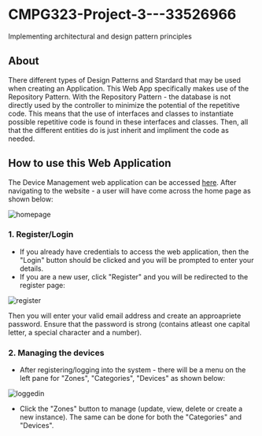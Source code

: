 # CMPG323-Project-3---33526966
Implementing architectural and design pattern principles

## About
There different types of Design Patterns and Stardard that may be used when creating an Application. This Web App specifically makes use of the Repository Pattern.
With the Repository Pattern - the database is not directly used by the controller to minimize the potential of the repetitive code. This means that the use of interfaces
and classes to instantiate possible repetitive code is found in these interfaces and classes. Then, all that the different entities do is just inherit and impliment the 
code as needed.

## How to use this Web Application
The Device Management web application can be accessed [here](https://devicemanagementwebapp1.azurewebsites.net). After navigating to the website - a user will have come across the home page as shown below: 

![homepage](https://user-images.githubusercontent.com/81962930/193028339-f146432f-700e-494d-808f-f6a4e809080e.PNG)

### 1. Register/Login
* If you already have credentials to access the web application, then the "Login" button should be clicked and you will be prompted to enter your details.
* If you are a new user, click "Register" and you will be redirected to the register page:

![register](https://user-images.githubusercontent.com/81962930/193030221-14851c91-2d92-409a-bc9f-985009a50817.PNG)

Then you will enter your valid email address and create an approapriete password. Ensure that the password is strong (contains atleast one capital letter, a special character and a number).

### 2. Managing the devices
* After registering/logging into the system - there will be a menu on the left pane for "Zones", "Categories", "Devices" as shown below:

![loggedin](https://user-images.githubusercontent.com/81962930/193032380-6272641f-9343-4bf3-94ac-11c2357de35a.PNG)

* Click the "Zones" button to manage (update, view, delete or create a new instance). The same can be done for both the "Categories" and "Devices".
